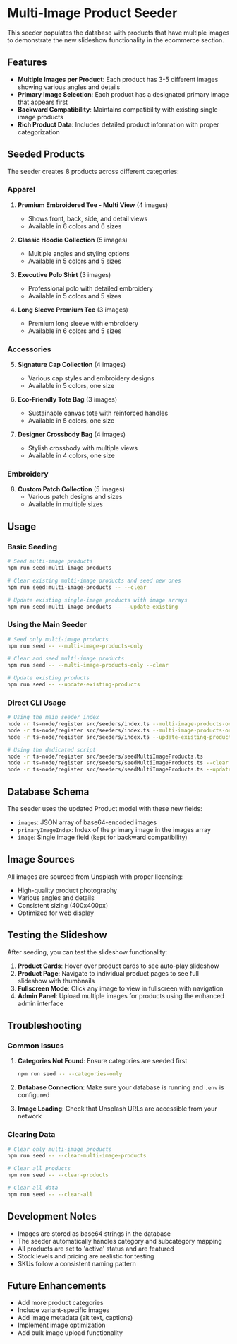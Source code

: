 # Multi-Image Product Seeder

This seeder populates the database with products that have multiple images to demonstrate the new slideshow functionality in the ecommerce section.

## Features

- **Multiple Images per Product**: Each product has 3-5 different images showing various angles and details
- **Primary Image Selection**: Each product has a designated primary image that appears first
- **Backward Compatibility**: Maintains compatibility with existing single-image products
- **Rich Product Data**: Includes detailed product information with proper categorization

## Seeded Products

The seeder creates 8 products across different categories:

### Apparel
1. **Premium Embroidered Tee - Multi View** (4 images)
   - Shows front, back, side, and detail views
   - Available in 6 colors and 6 sizes

2. **Classic Hoodie Collection** (5 images)
   - Multiple angles and styling options
   - Available in 5 colors and 5 sizes

3. **Executive Polo Shirt** (3 images)
   - Professional polo with detailed embroidery
   - Available in 5 colors and 5 sizes

4. **Long Sleeve Premium Tee** (3 images)
   - Premium long sleeve with embroidery
   - Available in 6 colors and 5 sizes

### Accessories
5. **Signature Cap Collection** (4 images)
   - Various cap styles and embroidery designs
   - Available in 5 colors, one size

6. **Eco-Friendly Tote Bag** (3 images)
   - Sustainable canvas tote with reinforced handles
   - Available in 5 colors, one size

7. **Designer Crossbody Bag** (4 images)
   - Stylish crossbody with multiple views
   - Available in 4 colors, one size

### Embroidery
8. **Custom Patch Collection** (5 images)
   - Various patch designs and sizes
   - Available in multiple sizes

## Usage

### Basic Seeding
```bash
# Seed multi-image products
npm run seed:multi-image-products

# Clear existing multi-image products and seed new ones
npm run seed:multi-image-products -- --clear

# Update existing single-image products with image arrays
npm run seed:multi-image-products -- --update-existing
```

### Using the Main Seeder
```bash
# Seed only multi-image products
npm run seed -- --multi-image-products-only

# Clear and seed multi-image products
npm run seed -- --multi-image-products-only --clear

# Update existing products
npm run seed -- --update-existing-products
```

### Direct CLI Usage
```bash
# Using the main seeder index
node -r ts-node/register src/seeders/index.ts --multi-image-products-only
node -r ts-node/register src/seeders/index.ts --multi-image-products-only --clear
node -r ts-node/register src/seeders/index.ts --update-existing-products

# Using the dedicated script
node -r ts-node/register src/seeders/seedMultiImageProducts.ts
node -r ts-node/register src/seeders/seedMultiImageProducts.ts --clear
node -r ts-node/register src/seeders/seedMultiImageProducts.ts --update-existing
```

## Database Schema

The seeder uses the updated Product model with these new fields:

- `images`: JSON array of base64-encoded images
- `primaryImageIndex`: Index of the primary image in the images array
- `image`: Single image field (kept for backward compatibility)

## Image Sources

All images are sourced from Unsplash with proper licensing:
- High-quality product photography
- Various angles and details
- Consistent sizing (400x400px)
- Optimized for web display

## Testing the Slideshow

After seeding, you can test the slideshow functionality:

1. **Product Cards**: Hover over product cards to see auto-play slideshow
2. **Product Page**: Navigate to individual product pages to see full slideshow with thumbnails
3. **Fullscreen Mode**: Click any image to view in fullscreen with navigation
4. **Admin Panel**: Upload multiple images for products using the enhanced admin interface

## Troubleshooting

### Common Issues

1. **Categories Not Found**: Ensure categories are seeded first
   ```bash
   npm run seed -- --categories-only
   ```

2. **Database Connection**: Make sure your database is running and `.env` is configured

3. **Image Loading**: Check that Unsplash URLs are accessible from your network

### Clearing Data

```bash
# Clear only multi-image products
npm run seed -- --clear-multi-image-products

# Clear all products
npm run seed -- --clear-products

# Clear all data
npm run seed -- --clear-all
```

## Development Notes

- Images are stored as base64 strings in the database
- The seeder automatically handles category and subcategory mapping
- All products are set to 'active' status and are featured
- Stock levels and pricing are realistic for testing
- SKUs follow a consistent naming pattern

## Future Enhancements

- Add more product categories
- Include variant-specific images
- Add image metadata (alt text, captions)
- Implement image optimization
- Add bulk image upload functionality












